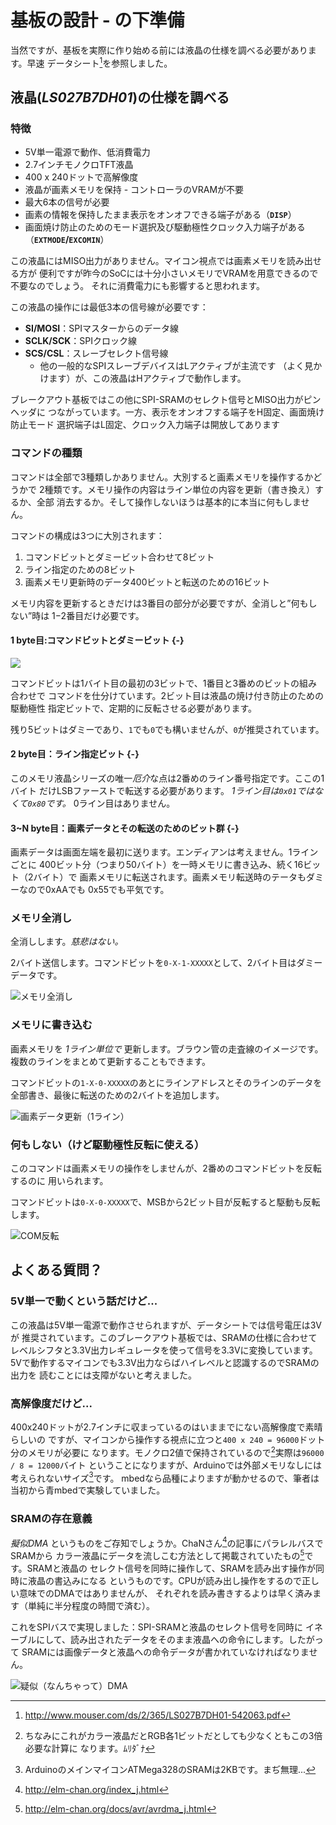 # 基板の設計 - の下準備

当然ですが、基板を実際に作り始める前には液晶の仕様を調べる必要があります。早速
データシート[^16]を参照しました。

## 液晶(_LS027B7DH01_)の仕様を調べる
### 特徴

- 5V単一電源で動作、低消費電力
- 2.7インチモノクロTFT液晶
- 400 x 240ドットで高解像度
- 液晶が画素メモリを保持 - コントローラのVRAMが不要
- 最大6本の信号が必要
- 画素の情報を保持したまま表示をオンオフできる端子がある（**`DISP`**）
- 画面焼け防止のためのモード選択及び駆動極性クロック入力端子がある
  （**`EXTMODE`/`EXCOMIN`**）

この液晶にはMISO出力がありません。マイコン視点では画素メモリを読み出せる方が
便利ですが昨今のSoCには十分小さいメモリでVRAMを用意できるので不要なのでしょう。
それに消費電力にも影響すると思われます。

この液晶の操作には最低3本の信号線が必要です：

- **SI/MOSI**：SPIマスターからのデータ線
- **SCLK/SCK**：SPIクロック線
- **SCS/CSL**：スレーブセレクト信号線
    - 他の一般的なSPIスレーブデバイスはLアクティブが主流です
      （よく見かけます）が、この液晶はHアクティブで動作します。

ブレークアウト基板ではこの他にSPI-SRAMのセレクト信号とMISO出力がピンヘッダに
つながっています。一方、表示をオンオフする端子をH固定、画面焼け防止モード
選択端子はL固定、クロック入力端子は開放してあります

### コマンドの種類
コマンドは全部で3種類しかありません。大別すると画素メモリを操作するかどうかで
2種類です。メモリ操作の内容はライン単位の内容を更新（書き換え）するか、全部
消去するか。そして操作しないほうは基本的に本当に何もしません。

コマンドの構成は3つに大別されます：

1. コマンドビットとダミービット合わせて8ビット
1. ライン指定のための8ビット
1. 画素メモリ更新時のデータ400ビットと転送のための16ビット

メモリ内容を更新するときだけは3番目の部分が必要ですが、全消しと”何もしない”時は
1−2番目だけ必要です。

#### 1 byte目:コマンドビットとダミービット {-}
![](images/bitfields/commandbits.png)

コマンドビットは1バイト目の最初の3ビットで、1番目と3番めのビットの組み合わせで
コマンドを仕分けています。2ビット目は液晶の焼け付き防止のための駆動極性
指定ビットで、定期的に反転させる必要があります。

残り5ビットはダミーであり、`1`でも`0`でも構いませんが、`0`が推奨されています。

#### 2 byte目：ライン指定ビット {-}
このメモリ液晶シリーズの唯一*厄介*な点は2番めのライン番号指定です。ここの1バイト
だけLSBファーストで転送する必要があります。
_1ライン目は`0x01`ではなくて`0x80`です。_ 0ライン目はありません。

#### 3~N byte目：画素データとその転送のためのビット群 {-}
画素データは画面左端を最初に送ります。エンディアンは考えません。1ラインごとに
400ビット分（つまり50バイト）を一時メモリに書き込み、続く16ビット（2バイト）で
画素メモリに転送されます。画素メモリ転送時のテータもダミーなので0xAAでも
0x55でも平気です。

### メモリ全消し
全消しします。_慈悲はない。_

2バイト送信します。コマンドビットを`0-X-1-XXXXX`として、2バイト目はダミー
データです。

![メモリ全消し](images/waves/clsBits.png)
<!--
static const uint8_t COM_INVERT = 0x00;    // 0-X-0-XXXXX
static const uint8_t CLEAR_SCREEN = 0x20;  // 0-X-1-XXXXX
static const uint8_t UPDATE = 0x80;        // 1-X-0-XXXXX
 -->
### メモリに書き込む
画素メモリを _1ライン単位で_ 更新します。ブラウン管の走査線のイメージです。
複数のラインをまとめて更新することもできます。

コマンドビットの`1-X-0-XXXXX`のあとにラインアドレスとそのラインのデータを
全部書き、最後に転送のための2バイトを追加します。

![画素データ更新（1ライン）](images/waves/updateBits.png)

### 何もしない（けど駆動極性反転に使える）
このコマンドは画素メモリの操作をしませんが、2番めのコマンドビットを反転するのに
用いられます。

コマンドビットは`0-X-0-XXXXX`で、MSBから2ビット目が反転すると駆動も反転します。

![COM反転](images/waves/cominvertBits.png)

## よくある質問？
### 5V単一で動くという話だけど...
この液晶は5V単一電源で動作させられますが、データシートでは信号電圧は3Vが
推奨されています。このブレークアウト基板では、SRAMの仕様に合わせて
レベルシフタと3.3V出力レギュレータを使って信号を3.3Vに変換しています。
5Vで動作するマイコンでも3.3V出力ならばハイレベルと認識するのでSRAMの出力を
読むことには支障がないと考えました。

### 高解像度だけど...
400x240ドットが2.7インチに収まっているのはいままでにない高解像度で素晴らしいの
ですが、マイコンから操作する視点に立つと`400 x 240 = 96000`ドット分のメモリが必要に
なります。モノクロ2値で保持されているので[^11]実際は`96000 / 8 = 12000`バイト
ということになりますが、Arduinoでは外部メモリなしには考えられないサイズ[^12]です。
mbedなら品種によりますが動かせるので、筆者は当初から青mbedで実験していました。

### SRAMの存在意義
_擬似DMA_ というものをご存知でしょうか。ChaNさん[^13]の記事にパラレルバスでSRAMから
カラー液晶にデータを流しこむ方法として掲載されていたもの[^14]です。SRAMと液晶の
セレクト信号を同時に操作して、SRAMを読み出す操作が同時に液晶の書込みになる
というものです。CPUが読み出し操作をするので正しい意味でのDMAではありませんが、
それぞれを読み書きするよりは早く済みます（単純に半分程度の時間で済む）。

これをSPIバスで実現しました：SPI-SRAMと液晶のセレクト信号を同時に
イネーブルにして、読み出されたデータをそのまま液晶への命令にします。したがって
SRAMには画像データと液晶への命令データが書かれていなければなりません。

![疑似（なんちゃって）DMA](images/waves/persudoDMA.png)
<!--  -->
[^11]: ちなみにこれがカラー液晶だとRGB各1ビットだとしても少なくともこの3倍必要な計算に
なります。ﾑﾘﾀﾞﾅ
[^12]: ArduinoのメインマイコンATMega328のSRAMは2KBです。まぢ無理...
[^13]: http://elm-chan.org/index_j.html
[^14]: http://elm-chan.org/docs/avr/avrdma_j.html
<!-- [^15]: TODO:実際はSRAMの読み出し命令を書き込んでいる間、液晶はセレクトされません -->
[^16]: http://www.mouser.com/ds/2/365/LS027B7DH01-542063.pdf
